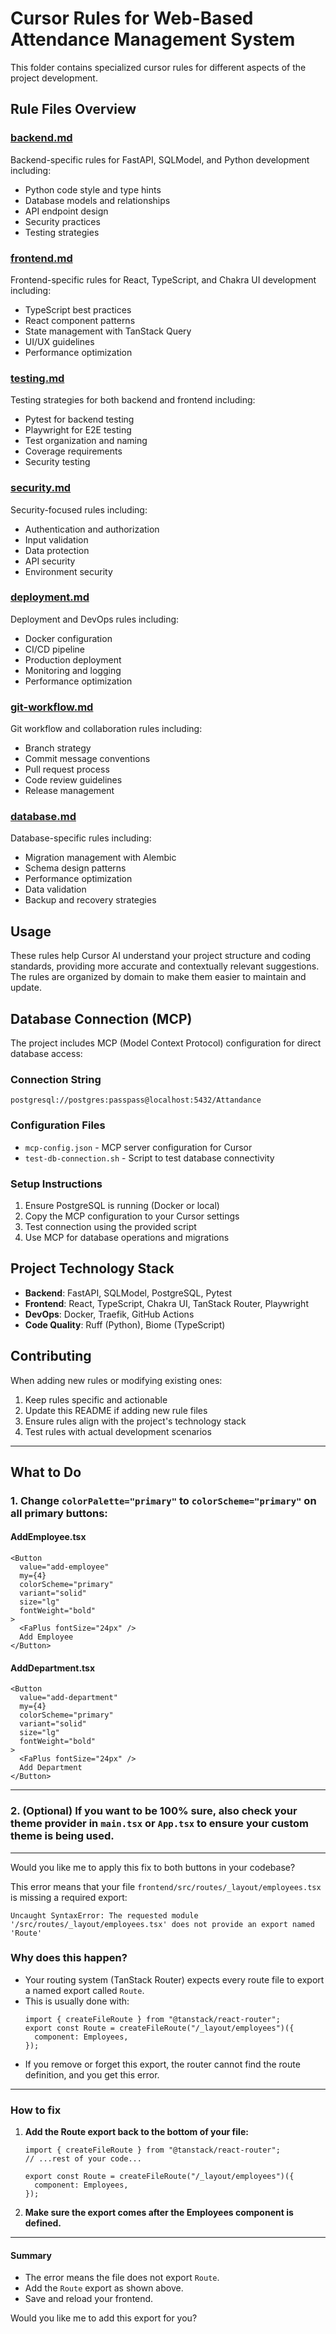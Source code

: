 # Cursor Rules for Web-Based Attendance Management System

This folder contains specialized cursor rules for different aspects of the project development.

## Rule Files Overview

### [backend.md](./backend.md)
Backend-specific rules for FastAPI, SQLModel, and Python development including:
- Python code style and type hints
- Database models and relationships
- API endpoint design
- Security practices
- Testing strategies

### [frontend.md](./frontend.md)
Frontend-specific rules for React, TypeScript, and Chakra UI development including:
- TypeScript best practices
- React component patterns
- State management with TanStack Query
- UI/UX guidelines
- Performance optimization

### [testing.md](./testing.md)
Testing strategies for both backend and frontend including:
- Pytest for backend testing
- Playwright for E2E testing
- Test organization and naming
- Coverage requirements
- Security testing

### [security.md](./security.md)
Security-focused rules including:
- Authentication and authorization
- Input validation
- Data protection
- API security
- Environment security

### [deployment.md](./deployment.md)
Deployment and DevOps rules including:
- Docker configuration
- CI/CD pipeline
- Production deployment
- Monitoring and logging
- Performance optimization

### [git-workflow.md](./git-workflow.md)
Git workflow and collaboration rules including:
- Branch strategy
- Commit message conventions
- Pull request process
- Code review guidelines
- Release management

### [database.md](./database.md)
Database-specific rules including:
- Migration management with Alembic
- Schema design patterns
- Performance optimization
- Data validation
- Backup and recovery strategies

## Usage

These rules help Cursor AI understand your project structure and coding standards, providing more accurate and contextually relevant suggestions. The rules are organized by domain to make them easier to maintain and update.

## Database Connection (MCP)

The project includes MCP (Model Context Protocol) configuration for direct database access:

### Connection String
```
postgresql://postgres:passpass@localhost:5432/Attandance
```

### Configuration Files
- `mcp-config.json` - MCP server configuration for Cursor
- `test-db-connection.sh` - Script to test database connectivity

### Setup Instructions
1. Ensure PostgreSQL is running (Docker or local)
2. Copy the MCP configuration to your Cursor settings
3. Test connection using the provided script
4. Use MCP for database operations and migrations

## Project Technology Stack

- **Backend**: FastAPI, SQLModel, PostgreSQL, Pytest
- **Frontend**: React, TypeScript, Chakra UI, TanStack Router, Playwright
- **DevOps**: Docker, Traefik, GitHub Actions
- **Code Quality**: Ruff (Python), Biome (TypeScript)

## Contributing

When adding new rules or modifying existing ones:
1. Keep rules specific and actionable
2. Update this README if adding new rule files
3. Ensure rules align with the project's technology stack
4. Test rules with actual development scenarios 

---

## **What to Do**

### 1. Change `colorPalette="primary"` to `colorScheme="primary"` on all primary buttons:

#### **AddEmployee.tsx**
```tsx
<Button
  value="add-employee"
  my={4}
  colorScheme="primary"
  variant="solid"
  size="lg"
  fontWeight="bold"
>
  <FaPlus fontSize="24px" />
  Add Employee
</Button>
```

#### **AddDepartment.tsx**
```tsx
<Button
  value="add-department"
  my={4}
  colorScheme="primary"
  variant="solid"
  size="lg"
  fontWeight="bold"
>
  <FaPlus fontSize="24px" />
  Add Department
</Button>
```

---

### 2. (Optional) If you want to be 100% sure, also check your theme provider in `main.tsx` or `App.tsx` to ensure your custom theme is being used.

---

Would you like me to apply this fix to both buttons in your codebase? 

This error means that your file `frontend/src/routes/_layout/employees.tsx` is missing a required export:

```
Uncaught SyntaxError: The requested module '/src/routes/_layout/employees.tsx' does not provide an export named 'Route'
```

### Why does this happen?

- Your routing system (TanStack Router) expects every route file to export a named export called `Route`.
- This is usually done with:
  ```tsx
  import { createFileRoute } from "@tanstack/react-router";
  export const Route = createFileRoute("/_layout/employees")({
    component: Employees,
  });
  ```
- If you remove or forget this export, the router cannot find the route definition, and you get this error.

---

### How to fix

1. **Add the Route export back to the bottom of your file:**

   ```tsx
   import { createFileRoute } from "@tanstack/react-router";
   // ...rest of your code...

   export const Route = createFileRoute("/_layout/employees")({
     component: Employees,
   });
   ```

2. **Make sure the export comes after the Employees component is defined.**

---

#### **Summary**

- The error means the file does not export `Route`.
- Add the `Route` export as shown above.
- Save and reload your frontend.

Would you like me to add this export for you? 